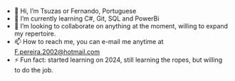 - 👋 Hi, I’m Tsuzas or Fernando, Portuguese
- 🌱 I’m currently learning C#, Git, SQL and PowerBi
- 💞️ I’m looking to collaborate on anything at the moment, willing to expand my repertoire.
- 📫 How to reach me, you can e-mail me anytime at F.pereira.2002@hotmail.com
- ⚡ Fun fact: started learning on 2024, still learning the ropes, but willing to do the job.

<!---
Tsuzas/Tsuzas is a ✨ special ✨ repository because its `README.md` (this file) appears on your GitHub profile.
You can click the Preview link to take a look at your changes.
--->
